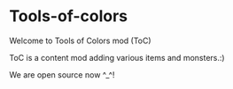 # Tools-of-colors

Welcome to Tools of Colors mod (ToC)


ToC is a content mod adding various items and monsters.:)


We are open source now ^_^!
